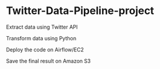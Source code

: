 # Twitter-Data-Pipeline-project

Extract data using Twitter API

Transform data using Python

Deploy the code on Airflow/EC2 

Save the final result on Amazon S3

